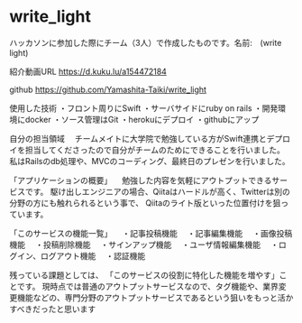 # write_light

ハッカソンに参加した際にチーム（3人）で作成したものです。名前:　(write light)

紹介動画URL
https://d.kuku.lu/a154472184

github
https://github.com/Yamashita-Taiki/write_light

使用した技術
  ・フロント周りにSwift
  ・サーバサイドにruby on rails
  ・開発環境にdocker
  ・ソース管理はGit
  ・herokuにデプロイ
  ・githubにアップ


自分の担当領域
　チームメイトに大学院で勉強している方がSwift連携とデプロイを担当してくださったので自分がチームのためにできることを行いました。
私はRailsのdb処理や、MVCのコーディング、最終日のプレゼンを行いました。

「アプリケーションの概要」
　勉強した内容を気軽にアウトプットできるサービスです。
駆け出しエンジニアの場合、Qiitaはハードルが高く、Twitterは別の分野の方にも触れられるという事で、
Qiitaのライト版といった位置付けを狙っています。


「このサービスの機能一覧」
　・記事投稿機能
　・記事編集機能
　・画像投稿機能
　・投稿削除機能
　・サインアップ機能
　・ユーザ情報編集機能
　・ログイン、ログアウト機能
　・認証機能

残っている課題としては、
「このサービスの役割に特化した機能を増やす」ことです。
現時点では普通のアウトプットサービスなので、タグ機能や、業界変更機能などの、専門分野のアウトプットサービスであるという狙いをもっと活かすべきだったと思います
